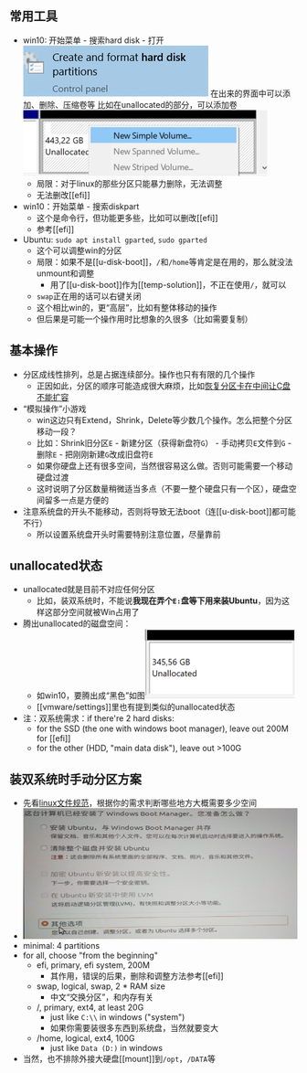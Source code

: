 ## 常用工具
- win10: 开始菜单 - 搜索hard disk - 打开![](partition/hard-disk-win10.png)
在出来的界面中可以添加、删除、压缩卷等
比如在unallocated的部分，可以添加卷![](partition/add.png)
  - 局限：对于linux的那些分区只能暴力删除，无法调整
  - 无法删改[[efi]]
- win10：开始菜单 - 搜索diskpart
  - 这个是命令行，但功能更多些，比如可以删改[[efi]]
  - 参考[[efi]]
- Ubuntu: `sudo apt install gparted`, `sudo gparted`
  - 这个可以调整win的分区
  - 局限：如果不是[[u-disk-boot]]，`/`和`/home`等肯定是在用的，那么就没法unmount和调整
    - 用了[[u-disk-boot]]作为[[temp-solution]]，不正在使用`/`，就可以
  - `swap`正在用的话可以右键关闭
  - 这个相比win的，更“高层”，比如有整体移动的操作
  - 但后果是可能一个操作用时比想象的久很多（比如需要复制）
## 基本操作
- 分区成线性排列，总是占据连续部分。操作也只有有限的几个操作
  - 正因如此，分区的顺序可能造成很大麻烦，比如[恢复分区卡在中间让C盘不能扩容](https://zhuanlan.zhihu.com/p/410257023)
- “模拟操作”小游戏
  - win这边只有Extend，Shrink，Delete等少数几个操作。怎么把整个分区移动一段？
  - 比如：Shrink旧分区`E` - 新建分区（获得新盘符`G`） - 手动拷贝`E`文件到`G` - 删除`E` - 把刚刚新建`G`改成旧盘符`E`
  - 如果你硬盘上还有很多空间，当然很容易这么做。否则可能需要一个移动硬盘过渡
  - 这时说明了分区数量稍微适当多点（不要一整个硬盘只有一个区），硬盘空间留多一点是方便的
- 注意系统盘的开头不能移动，否则将导致无法boot（连[[u-disk-boot]]都可能不行）
  - 所以设置系统盘开头时需要特别注意位置，尽量靠前
## unallocated状态
- unallocated就是目前不对应任何分区
  - 比如，装双系统时，不能说**我现在弄个`E:`盘等下用来装Ubuntu**，因为这样这部分空间就被Win占用了
- 腾出unallocated的磁盘空间：
  - 如win10，要腾出成“黑色”如图![](partition/unallocated.png)
  - [[vmware/settings]]里也有提到类似的unallocated状态
- 注：双系统需求：if there're 2 hard disks:
  - for the SSD (the one with windows boot manager), leave out 200M for [[efi]]
  - for the other (HDD, "main data disk"), leave out >100G
## 装双系统时手动分区方案
- 先看[linux文件规范](https://blog.csdn.net/chenlixiao007/article/details/109152565)，根据你的需求判断哪些地方大概需要多少空间
- ![](partition/partition.png)
- minimal: 4 partitions
- for all, choose "from the beginning"
  - efi, primary, efi system, 200M
    - 其作用，错误的后果，删除和调整方法参考[[efi]]
  - swap, logical, swap, 2 * RAM size
    - 中文“交换分区”，和内存有关
  - /, primary, ext4, at least 20G
    - just like `C:\\` in windows ("system")
    - 如果你需要装很多东西到系统盘，当然就要变大
  - /home, logical, ext4, 100G
    - just like `Data (D:)` in windows
- 当然，也不排除外接大硬盘[[mount]]到`/opt`，`/DATA`等